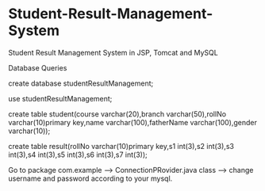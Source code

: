 # Student-Result-Management-System
Student Result Management System in JSP, Tomcat and MySQL

Database Queries

create database studentResultManagement;

use studentResultManagement;

create table student(course varchar(20),branch varchar(50),rollNo varchar(10)primary key,name varchar(100),fatherName varchar(100),gender varchar(10));

create table result(rollNo varchar(10)primary key,s1 int(3),s2 int(3),s3 int(3),s4 int(3),s5 int(3),s6 int(3),s7 int(3));

Go to package com.example --> ConnectionPRovider.java class --> change username and password according to your mysql. 
